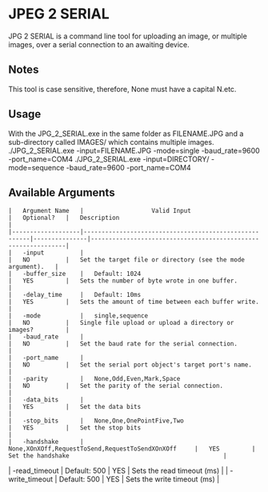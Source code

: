 
 # JPEG 2 SERIAL
 
 JPG 2 SERIAL is a command line tool for uploading an image, or multiple images, over
 a serial connection to an awaiting device.
 
 ## Notes
 
 This tool is case sensitive, therefore, None must have a capital N.etc.
 
 ## Usage
 
 With the JPG_2_SERIAL.exe in the same folder as FILENAME.JPG and a sub-directory called IMAGES/ which contains multiple images.
 ./JPG_2_SERIAL.exe -input=FILENAME.JPG -mode=single -baud_rate=9600 -port_name=COM4
 ./JPG_2_SERIAL.exe -input=DIRECTORY/ -mode=sequence -baud_rate=9600 -port_name=COM4
 
 ## Available Arguments
 
	|	Argument Name	|					Valid Input							|	Optional?	|	Description													|
	|-------------------|-------------------------------------------------------|---------------|---------------------------------------------------------------|
	|	-input			|														|	NO			|	Set the target file or directory (see the mode argument).	|
	|	-buffer_size	|	Default: 1024										|	YES			|	Sets the number of byte wrote in one buffer.				|
	|	-delay_time		|	Default: 10ms										|	YES			|	Sets the amount of time between each buffer write.			|
	|	-mode			|	single,sequence										|	NO			|	Single file upload or upload a directory or images?			|
	|	-baud_rate		|														|	NO			|	Set the baud rate for the serial connection.				|
	|	-port_name		|														|	NO			|	Set the serial port object's target port's name.			|                                      
	|	-parity			|	None,Odd,Even,Mark,Space							|	NO			|	Set the parity of the serial connection.					|                                 
	|	-data_bits		|														|	YES			|	Set the data bits											|
	|	-stop_bits		|	None,One,OnePointFive,Two							|	YES			|	Set the stop bits											|
	|	-handshake		|	None,XOnXOff,RequestToSend,RequestToSendXOnXOff		|	YES			|	Set the handshake											|
 |	-read_timeout	|	Default: 500										|	YES			|	Sets the read timeout (ms)									|
	|	-write_timeout	|	Default: 500										|	YES			|	Sets the write timeout (ms)									|
	

